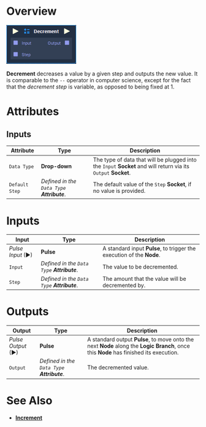# Overview

![The Decrement Node.](../../.gitbook/assets/node-decrement.png)

**Decrement** decreases a value by a given step and outputs the new value. It is comparable to the `--` operator in computer science, except for the fact that the *decrement step* is variable, as opposed to being fixed at 1.

# Attributes

## Inputs

|Attribute|Type|Description|
|---|---|---|
|`Data Type`|**Drop-down**|The type of data that will be plugged into the `Input` **Socket** and will return via its `Output` **Socket**.|
|`Default Step`|*Defined in the `Data Type` **Attribute***.|The default value of the `Step` **Socket**, if no value is provided.|

# Inputs

|Input|Type|Description|
|---|---|---|
|*Pulse Input* (►)|**Pulse**|A standard input **Pulse**, to trigger the execution of the **Node**.|
|`Input`|*Defined in the `Data Type` **Attribute***.|The value to be decremented.|
|`Step`|*Defined in the `Data Type` **Attribute***.|The amount that the value will be decremented by.|

# Outputs

|Output|Type|Description|
|---|---|---|
|*Pulse Output* (►)|**Pulse**|A standard output **Pulse**, to move onto the next **Node** along the **Logic Branch**, once this **Node** has finished its execution.|
|`Output`|*Defined in the `Data Type` **Attribute***.|The decremented value.|

# See Also

- [**Increment**](increment.md)